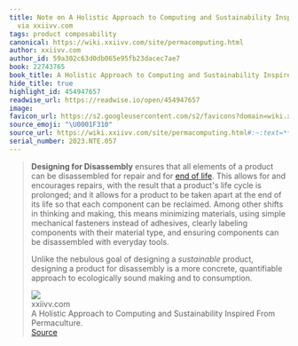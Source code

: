 ```yaml
---
title: Note on A Holistic Approach to Computing and Sustainability Inspired From Permaculture.
  via xxiivv.com
tags: product composability
canonical: https://wiki.xxiivv.com/site/permacomputing.html
author: xxiivv.com
author_id: 59a302c63d0db065e95fb23dacec7ae7
book: 22743765
book_title: A Holistic Approach to Computing and Sustainability Inspired From Permaculture.
hide_title: true
highlight_id: 454947657
readwise_url: https://readwise.io/open/454947657
image:
favicon_url: https://s2.googleusercontent.com/s2/favicons?domain=wiki.xxiivv.com
source_emoji: "\U0001F310"
source_url: https://wiki.xxiivv.com/site/permacomputing.html#:~:text=**Designing%20for%20Disassembly**,and%20to%20consumption.
serial_number: 2023.NTE.057
---
```

> **Designing for Disassembly** ensures that all elements of a product can be disassembled for repair and for [end of life](https://wiki.xxiivv.com/site/commodity.html). This allows for and encourages repairs, with the result that a product's life cycle is prolonged; and it allows for a product to be taken apart at the end of its life so that each component can be reclaimed. Among other shifts in thinking and making, this means minimizing materials, using simple mechanical fasteners instead of adhesives, clearly labeling components with their material type, and ensuring components can be disassembled with everyday tools.
> 
> Unlike the nebulous goal of designing a *sustainable* product, designing a product for disassembly is a more concrete, quantifiable approach to ecologically sound making and to consumption.
> <div class="quoteback-footer"><div class="quoteback-avatar"><img class="mini-favicon" src="https://s2.googleusercontent.com/s2/favicons?domain=wiki.xxiivv.com"></div><div class="quoteback-metadata"><div class="metadata-inner"><span style="display:none">FROM:</span><div aria-label="xxiivv.com" class="quoteback-author"> xxiivv.com</div><div aria-label="A Holistic Approach to Computing and Sustainability Inspired From Permaculture." class="quoteback-title"> A Holistic Approach to Computing and Sustainability Inspired From Permaculture.</div></div></div><div class="quoteback-backlink"><a target="_blank" aria-label="go to the full text of this quotation" rel="noopener" href="https://wiki.xxiivv.com/site/permacomputing.html#:~:text=**Designing%20for%20Disassembly**,and%20to%20consumption." class="quoteback-arrow"> Source</a></div></div>